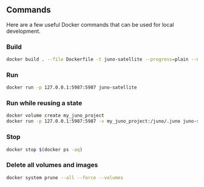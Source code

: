 ## Commands

Here are a few useful Docker commands that can be used for local development. 

### Build

```bash
docker build . --file Dockerfile -t juno-satellite --progress=plain --no-cache --platform=linux/amd64
```

### Run

```bash
docker run -p 127.0.0.1:5987:5987 juno-satellite
```

### Run while reusing a state

```bash
docker volume create my_juno_project
docker run -p 127.0.0.1:5987:5987 -v my_juno_project:/juno/.juno juno-satellite
```

### Stop

```bash
docker stop $(docker ps -aq)
```

### Delete all volumes and images

```bash
docker system prune --all --force --volumes
```
